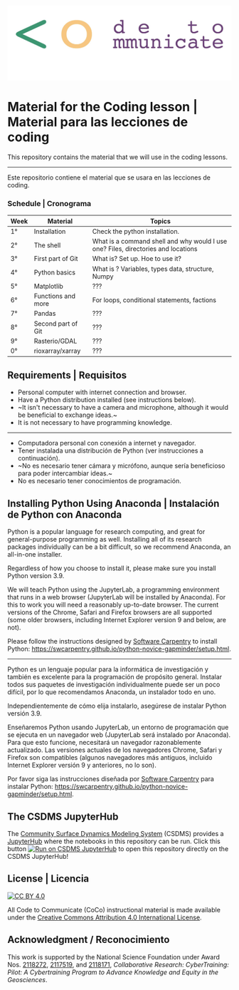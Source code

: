 ![CoCo banner](./media/coco-banner.jpg)

# Material for the Coding lesson | Material para las lecciones de coding

This repository contains the material that we will use in the coding lessons.

---

Este repositorio contiene el material que se usara en las lecciones de coding.

### Schedule | Cronograma

| Week | Material           | Topics                                                                            |
| ---- | ------------------ | --------------------------------------------------------------------------------- |
| 1°   | Installation       | Check the python installation.                                                    |
| 2°   | The shell          | What is a command shell and why would I use one? Files, directories and locations |
| 3°   | First part of Git  | What is? Set up. Hoe to use it?                                                   |
| 4°   | Python basics      | What is ? Variables, types data, structure, Numpy                                 |
| 5°   | Matplotlib         | ???                                                                               |
| 6°   | Functions and more | For loops, conditional statements, factions                                       |
| 7°   | Pandas             | ???                                                                               |
| 8°   | Second part of Git | ???                                                                               |
| 9°   | Rasterio/GDAL      | ???                                                                               |
| 0°   | rioxarray/xarray   | ???                                                                               |

## Requirements | Requisitos

- Personal computer with internet connection and browser.
- Have a Python distribution installed (see instructions below).
- ~It isn't necessary to have a camera and microphone, although it would be
  beneficial to exchange ideas.~
- It is not necessary to have programming knowledge.

---

- Computadora personal con conexión a internet y navegador.
- Tener instalada una distribución de Python (ver instrucciones a continuación).
- ~No es necesario tener cámara y micrófono, aunque sería beneficioso para poder
  intercambiar ideas.~
- No es necesario tener conocimientos de programación.

## Installing Python Using Anaconda | Instalación de Python con Anaconda

Python is a popular language for research computing, and great for
general-purpose programming as well.
Installing all of its research packages individually can be a bit difficult,
so we recommend Anaconda, an all-in-one installer.

Regardless of how you choose to install it, please make sure you install Python
version 3.9.

We will teach Python using the JupyterLab, a programming environment that runs
in a web browser (JupyterLab will be installed by Anaconda).
For this to work you will need a reasonably up-to-date browser.
The current versions of the Chrome, Safari and Firefox browsers are all
supported (some older browsers, including Internet Explorer version 9 and
below, are not).

Please follow the instructions designed by
[Software Carpentry](https://software-carpentry.org) to install Python:
https://swcarpentry.github.io/python-novice-gapminder/setup.html.

---

Python es un lenguaje popular para la informática de investigación y también
es excelente para la programación de propósito general.
Instalar todos sus paquetes de investigación individualmente puede ser un poco
difícil, por lo que recomendamos Anaconda, un instalador todo en uno.

Independientemente de cómo elija instalarlo, asegúrese de instalar Python
versión 3.9.

Enseñaremos Python usando JupyterLab, un entorno de programación que se
ejecuta en un navegador web (JupyterLab será instalado por Anaconda).
Para que esto funcione, necesitará un navegador razonablemente actualizado.
Las versiones actuales de los navegadores Chrome, Safari y Firefox son
compatibles (algunos navegadores más antiguos, incluido Internet Explorer
versión 9 y anteriores, no lo son).

Por favor siga las instrucciones diseñada por
[Software Carpentry](https://software-carpentry.org) para instalar Python:
https://swcarpentry.github.io/python-novice-gapminder/setup.html.

## The CSDMS JupyterHub

The [Community Surface Dynamics Modeling System][csdms] (CSDMS)
provides a [JupyterHub][jhub] where the notebooks in this repository can be run.
Click this button [![Run on CSDMS JupyterHub][badge]][nbgitpuller-link]
to open this repository directly on the CSDMS JupyterHub!

## License | Licencia

[![CC BY 4.0][cc-by-image]][cc-by]

All Code to Communicate (CoCo) instructional material is made available under
the [Creative Commons Attribution 4.0 International License][cc-by].

## Acknowledgment / Reconocimiento

This work is supported by the National Science Foundation
under Award Nos. [2118272][nsf-award-nicole], [2117519][nsf-award-julie], and
[2118171][nsf-award-mark],
_Collaborative Research: CyberTraining: Pilot: A Cybertraining Program to
Advance Knowledge and Equity in the Geosciences_.

<!-- Links -->

[badge]: https://img.shields.io/badge/CSDMS-JupyterHub-orange.svg
[cc-by]: http://creativecommons.org/licenses/by/4.0/
[cc-by-image]: https://i.creativecommons.org/l/by/4.0/88x31.png
[csdms]: https://csdms.colorado.edu
[jhub]: https://lab.openearthscape.org
[nbgitpuller-link]: https://lab.openearthscape.org/hub/user-redirect/git-pull?repo=https%3A%2F%2Fgithub.com%2FCodeToCommunicate%2FCoCoLessons&urlpath=lab%2Ftree%2FCoCoLessons%2F%3Fautodecode&branch=main
[notebook]: ./lessons/jupyter/general_jupyter_notebook_tutorial.ipynb
[nsf-award-nicole]: https://www.nsf.gov/awardsearch/showAward?AWD_ID=2118272
[nsf-award-julie]: https://www.nsf.gov/awardsearch/showAward?AWD_ID=2117519
[nsf-award-mark]: https://www.nsf.gov/awardsearch/showAward?AWD_ID=2118171
